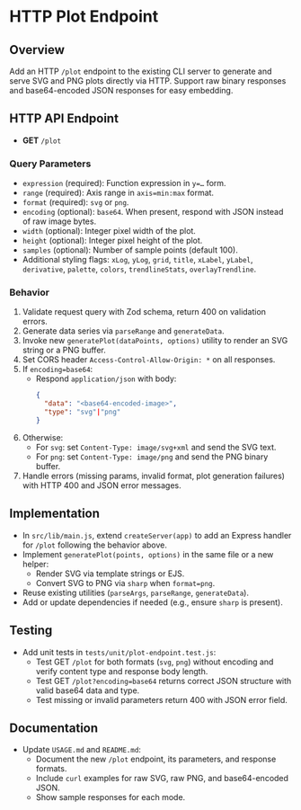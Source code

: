 # HTTP Plot Endpoint

## Overview
Add an HTTP `/plot` endpoint to the existing CLI server to generate and serve SVG and PNG plots directly via HTTP. Support raw binary responses and base64-encoded JSON responses for easy embedding.

## HTTP API Endpoint
- **GET** `/plot`

### Query Parameters
- `expression` (required): Function expression in `y=…` form.
- `range` (required): Axis range in `axis=min:max` format.
- `format` (required): `svg` or `png`.
- `encoding` (optional): `base64`. When present, respond with JSON instead of raw image bytes.
- `width` (optional): Integer pixel width of the plot.
- `height` (optional): Integer pixel height of the plot.
- `samples` (optional): Number of sample points (default 100).
- Additional styling flags: `xLog`, `yLog`, `grid`, `title`, `xLabel`, `yLabel`, `derivative`, `palette`, `colors`, `trendlineStats`, `overlayTrendline`.

### Behavior
1. Validate request query with Zod schema, return 400 on validation errors.
2. Generate data series via `parseRange` and `generateData`.
3. Invoke new `generatePlot(dataPoints, options)` utility to render an SVG string or a PNG buffer.
4. Set CORS header `Access-Control-Allow-Origin: *` on all responses.
5. If `encoding=base64`:
   - Respond `application/json` with body:
     ```json
     {
       "data": "<base64-encoded-image>",
       "type": "svg"|"png"
     }
     ```
6. Otherwise:
   - For `svg`: set `Content-Type: image/svg+xml` and send the SVG text.
   - For `png`: set `Content-Type: image/png` and send the PNG binary buffer.
7. Handle errors (missing params, invalid format, plot generation failures) with HTTP 400 and JSON error messages.

## Implementation
- In `src/lib/main.js`, extend `createServer(app)` to add an Express handler for `/plot` following the behavior above.
- Implement `generatePlot(points, options)` in the same file or a new helper:
  - Render SVG via template strings or EJS.
  - Convert SVG to PNG via `sharp` when `format=png`.
- Reuse existing utilities (`parseArgs`, `parseRange`, `generateData`).
- Add or update dependencies if needed (e.g., ensure `sharp` is present).

## Testing
- Add unit tests in `tests/unit/plot-endpoint.test.js`:
  - Test GET `/plot` for both formats (`svg`, `png`) without encoding and verify content type and response body length.
  - Test GET `/plot?encoding=base64` returns correct JSON structure with valid base64 data and type.
  - Test missing or invalid parameters return 400 with JSON error field.

## Documentation
- Update `USAGE.md` and `README.md`:
  - Document the new `/plot` endpoint, its parameters, and response formats.
  - Include `curl` examples for raw SVG, raw PNG, and base64-encoded JSON.
  - Show sample responses for each mode.
